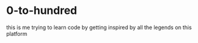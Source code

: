 # 0-to-hundred
this is me trying to learn code by getting inspired by all the legends on this platform
